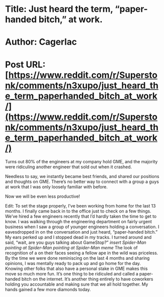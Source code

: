 # Title: Just heard the term, “paper-handed bitch,” at work.
# Author: Cagerlac
# Post URL: [https://www.reddit.com/r/Superstonk/comments/n3xupo/just_heard_the_term_paperhanded_bitch_at_work/](https://www.reddit.com/r/Superstonk/comments/n3xupo/just_heard_the_term_paperhanded_bitch_at_work/)


Turns out 80% of the engineers at my company hold GME, and the majority were ridiculing another engineer that sold out when it crashed. 

Needless to say, we instantly became best friends, and shared our positions and thoughts on GME. There’s no better way to connect with a group a guys at work that I was only loosely familiar with before.

Now we will be even less productive!

Edit: To set the stage properly, I’ve been working from home for the last 13 months. I finally came back in to the office just to check on a few things. We’ve hired a few engineers recently that I’d hardly taken the time to get to know. I was walking through the engineering department on fairly urgent business when I saw a group of younger engineers holding a conversation. I eavesdropped in on the conversation and just heard, “paper-handed bitch.” My ears perked up and I stopped dead in my tracks. I turned around and said, “wait, are you guys talking about GameStop?” *insert Spider-Man pointing at Spider-Man pointing at Spider-Man meme*
The look of recognition of a on their faces seeing a fellow ape in the wild was priceless. By the time we were done reminiscing on the last 4 months and sharing opinions, I was mentally ready to pack up and go home for the day. Knowing other folks that also have a personal stake in GME makes this move so much more fun. It’s one thing to be ridiculed and called a paper-handed bitch on the internet. It’s another thing entirely to have coworkers holding you accountable and making sure that we all hold together. My hands gained a few more diamonds today.